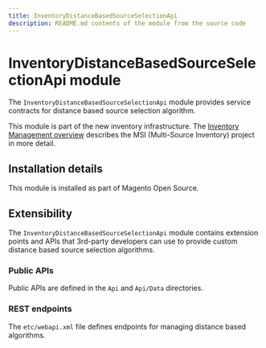 ```yaml
---
title: InventoryDistanceBasedSourceSelectionApi
description: README.md contents of the module from the source code
---
```


# InventoryDistanceBasedSourceSelectionApi module

The `InventoryDistanceBasedSourceSelectionApi` module provides service contracts for distance based source selection algorithm.

This module is part of the new inventory infrastructure. The
[Inventory Management overview](https://developer.adobe.com/commerce/webapi/rest/inventory/)
describes the MSI (Multi-Source Inventory) project in more detail.

## Installation details

This module is installed as part of Magento Open Source.

## Extensibility

The `InventoryDistanceBasedSourceSelectionApi` module contains extension points and APIs that 3rd-party developers
can use to provide custom distance based source selection algorithms.

### Public APIs

Public APIs are defined in the `Api` and `Api/Data` directories.

### REST endpoints

The `etc/webapi.xml` file defines endpoints for managing distance based algorithms.
